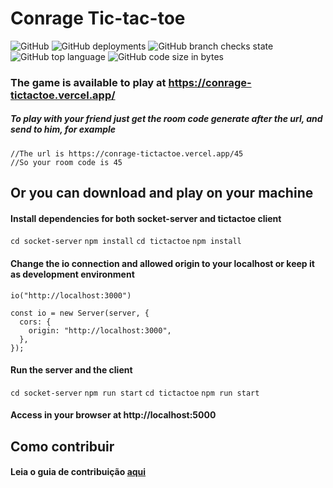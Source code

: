 # Conrage Tic-tac-toe
![GitHub](https://img.shields.io/github/license/Conrage/ticTacToe) ![GitHub deployments](https://img.shields.io/github/deployments/Conrage/ticTacToe/Production) ![GitHub branch checks state](https://img.shields.io/github/checks-status/Conrage/ticTacToe/master) ![GitHub top language](https://img.shields.io/github/languages/top/Conrage/ticTacToe) ![GitHub code size in bytes](https://img.shields.io/github/languages/code-size/Conrage/ticTacToe)
### The game is available to play at https://conrage-tictactoe.vercel.app/
##### To play with your friend just get the room code generate after the url, and send to him, for example
```
//The url is https://conrage-tictactoe.vercel.app/45
//So your room code is 45
```
## Or you can download and play on your machine

#### Install dependencies for both socket-server and tictactoe client

`cd socket-server`
`npm install`
`cd tictactoe`
`npm install`

#### Change the io connection and allowed origin to your localhost or keep it as development environment
`io("http://localhost:3000")`

```
const io = new Server(server, {
  cors: {
    origin: "http://localhost:3000",
  },
});
```

#### Run the server and the client
`cd socket-server`
`npm run start`
`cd tictactoe`
`npm run start`

#### Access in your browser at http://localhost:5000

## Como contribuir
#### Leia o guia de contribuição [aqui](CONTRIBUTING.md)
